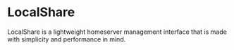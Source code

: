 # LocalShare
LocalShare is a lightweight homeserver management interface that is made with simplicity and performance in mind.
